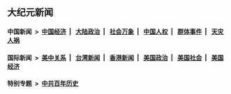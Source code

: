 ## 大纪元新闻

#### 中国新闻 &nbsp;>&nbsp; [中国经济](indexes/ncid283/README.md?08311245) &nbsp;| &nbsp; [大陆政治](indexes/ncid277/README.md?08311245) &nbsp;| &nbsp; [社会万象](indexes/ncid282/README.md?08311245) &nbsp;| &nbsp; [中国人权](indexes/ncid278/README.md?08311245) &nbsp;| &nbsp; [群体事件](indexes/ncid279/README.md?08311245) &nbsp;| &nbsp; [天灾人祸](indexes/ncid280/README.md?08311245)

#### 国际新闻 &nbsp;>&nbsp; [美中关系](indexes/nf1412576/README.md?08311245) &nbsp;| &nbsp; [台湾新闻](indexes/ncid1349361/README.md?08311245) &nbsp;| &nbsp; [香港新闻](indexes/ncid1349362/README.md?08311245) &nbsp;| &nbsp; [美国政治](indexes/ncid1078159/README.md?08311245) &nbsp;| &nbsp; [美国社会](indexes/ncid1078160/README.md?08311245) &nbsp;| &nbsp; [美国经济](indexes/ncid1078158/README.md?08311245)

#### 特别专题 &nbsp;>&nbsp; [中共百年历史](https://github.com/epoch-news/epoch-special/blob/master/README.md?08311245)  
